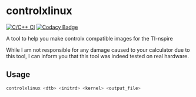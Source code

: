 # controlxlinux

[![C/C++ CI](https://github.com/tsuki-superior/controlxlinux/actions/workflows/compile-test.yml/badge.svg)](https://github.com/tsuki-superior/controlxlinux/actions/workflows/compile-test.yml)
[![Codacy Badge](https://app.codacy.com/project/badge/Grade/89f07741b5544bf6b35e696c49c7baea)](https://www.codacy.com/gh/tsuki-superior/controlxlinux/dashboard?utm_source=github.com&utm_medium=referral&utm_content=tsuki-superior/controlxlinux&utm_campaign=Badge_Grade)

A tool to help you make controlx compatible images for the TI-nspire

While I am not responsible for any damage caused to your calculator due to this tool, I can inform you that this tool was indeed tested on real hardware.

## Usage

```sh
controlxlinux <dtb> <initrd> <kernel> <output_file>

```
